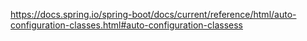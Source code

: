https://docs.spring.io/spring-boot/docs/current/reference/html/auto-configuration-classes.html#auto-configuration-classess